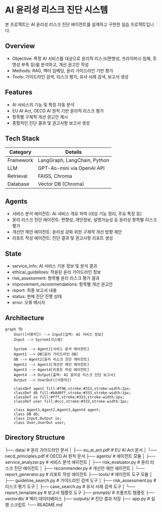 # AI 윤리성 리스크 진단 시스템

본 프로젝트는 AI 윤리성 리스크 진단 에이전트를 설계하고 구현한 실습 프로젝트입니다.

## Overview

- Objective: 특정 AI 서비스를 대상으로 윤리적 리스크(편향성, 프라이버시 침해, 투명성 부족 등)를 분석하고, 개선 권고안 작성
- Methods: RAG, 벡터 임베딩, 윤리 가이드라인 기반 평가
- Tools: 가이드라인 검색, 리스크 평가, 유사 사례 검색, 보고서 생성

## Features

- AI 서비스의 기능 및 특징 자동 분석
- EU AI Act, OECD AI 원칙 기반 윤리적 리스크 평가
- 항목별 구체적 개선 권고안 제시
- 종합적인 진단 결과 및 권고사항 보고서 생성

## Tech Stack 

| Category   | Details                      |
|------------|------------------------------|
| Framework  | LangGraph, LangChain, Python |
| LLM        | GPT-4o-mini via OpenAI API   |
| Retrieval  | FAISS, Chroma                |
| Database   | Vector DB (Chroma)           |

## Agents
 
- 서비스 분석 에이전트: AI 서비스 개요 파악 (대상 기능 정리, 주요 특징 등)
- 윤리 리스크 진단 에이전트: 편향성, 개인정보, 설명가능성 등 윤리성 항목별 리스크 평가
- 개선안 제안 에이전트: 윤리성 강화 위한 구체적 개선 방향 제안
- 리포트 작성 에이전트: 진단 결과 및 권고사항 리포트 생성

## State 
- service_info: AI 서비스 기본 정보 및 분석 결과
- ethical_guidelines: 적용된 윤리 가이드라인 정보
- risk_assessment: 항목별 윤리 리스크 평가 결과
- improvement_recommendations: 항목별 개선 권고안
- report: 최종 보고서 내용
- status: 현재 진단 진행 상태
- error: 오류 메시지

## Architecture

```mermaid
graph TD
    User([사용자]) --> Input[입력: AI 서비스 정보]
    Input --> System[시스템]
    
    System --> Agent1[서비스 분석 에이전트]
    Agent1 --> DB[윤리 가이드라인 DB]
    DB --> Agent2[윤리 리스크 진단 에이전트]
    Agent2 --> Agent3[개선안 제안 에이전트]
    Agent3 --> Agent4[리포트 작성 에이전트]
    Agent4 --> Output[출력: AI 윤리성 리스크 진단 보고서]
    Output --> UserOut([사용자])
    
    classDef agent fill:#f96,stroke:#333,stroke-width:2px;
    classDef db fill:#b8d0ff,stroke:#333,stroke-width:1px;
    classDef io fill:#fff,stroke:#333,stroke-width:1px;
    classDef user fill:#ccc,stroke:#333,stroke-width:1px;
    
    class Agent1,Agent2,Agent3,Agent4 agent;
    class DB db;
    class Input,Output io;
    class User,UserOut user;
```

## Directory Structure
├── data/                     # 윤리 가이드라인 문서
│   ├── eu_ai_act.pdf         # EU AI Act 문서
│   └── oecd_principles.pdf   # OECD AI 원칙 문서
├── agents/                   # 에이전트 모듈
│   ├── service_analyzer.py   # 서비스 분석 에이전트
│   ├── risk_evaluator.py     # 윤리 리스크 진단 에이전트
│   ├── recommender.py        # 개선안 제안 에이전트
│   └── report_generator.py   # 리포트 작성 에이전트
├── tools/                    # 에이전트 도구 모듈
│   ├── guideline_search.py   # 가이드라인 검색 도구
│   ├── risk_assessment.py    # 리스크 평가 도구
│   ├── case_search.py        # 유사 사례 검색 도구
│   └── report_template.py    # 보고서 템플릿 도구
├── prompts/                  # 프롬프트 템플릿
├── vectordb/                 # 벡터 데이터베이스
├── outputs/                  # 진단 결과 저장
├── app.py                    # 실행 스크립트
└── README.md
